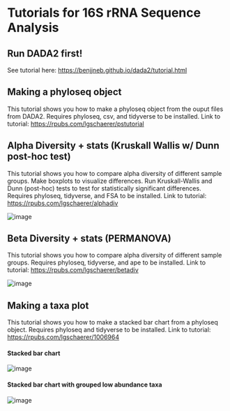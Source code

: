 # Tutorials for 16S rRNA Sequence Analysis 


## Run DADA2 first!

See tutorial here: https://benjjneb.github.io/dada2/tutorial.html


## Making a phyloseq object

This tutorial shows you how to make a phyloseq object from the ouput files from DADA2. Requires phyloseq, csv, and tidyverse to be installed. Link to tutorial: https://rpubs.com/lgschaerer/pstutorial


## Alpha Diversity + stats (Kruskall Wallis w/ Dunn post-hoc test)

This tutorial shows you how to compare alpha diversity of different sample groups. Make boxplots to visualize differences. Run Kruskall-Wallis and Dunn (post-hoc) tests to test for statistically significant differences. Requires phyloseq, tidyverse, and FSA to be installed. Link to tutorial: https://rpubs.com/lgschaerer/alphadiv

![image](https://github.com/lgschaer/tutorials/assets/47119257/6345ece6-bd7f-47f8-a9bc-4058172be0e5)

## Beta Diversity + stats (PERMANOVA)

This tutorial shows you how to compare alpha diversity of different sample groups. Requires phyloseq, tidyverse, and ape to be installed. Link to tutorial: https://rpubs.com/lgschaerer/betadiv

![image](https://github.com/lgschaer/tutorials/assets/47119257/5ed3fa8f-ce91-4c5c-a7fb-10b1c33ab059)


## Making a taxa plot

This tutorial shows you how to make a stacked bar chart from a phyloseq object. Requires phyloseq and tidyverse to be installed. Link to tutorial: https://rpubs.com/lgschaerer/1006964

#### Stacked bar chart
![image](https://user-images.githubusercontent.com/47119257/221209908-aaffff41-edf4-4c02-bc88-ec235303e0c0.png)


#### Stacked bar chart with grouped low abundance taxa
![image](https://user-images.githubusercontent.com/47119257/221210882-d2f358ce-b582-4495-bc29-60c4a9cab78d.png)
